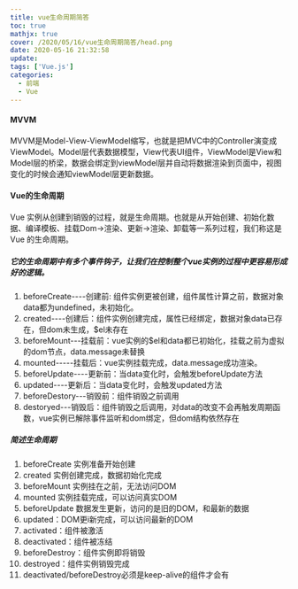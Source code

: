 ```yaml
---
title: vue生命周期简答
toc: true
mathjx: true
cover: /2020/05/16/vue生命周期简答/head.png
date: 2020-05-16 21:32:58
update:
tags: ['Vue.js']
categories:
  - 前端
  - Vue
---
```


#### MVVM
MVVM是Model-View-ViewModel缩写，也就是把MVC中的Controller演变成ViewModel。Model层代表数据模型，View代表UI组件，ViewModel是View和Model层的桥梁，数据会绑定到viewModel层并自动将数据渲染到页面中，视图变化的时候会通知viewModel层更新数据。


#### Vue的生命周期
Vue 实例从创建到销毁的过程，就是生命周期。也就是从开始创建、初始化数据、编译模板、挂载Dom→渲染、更新→渲染、卸载等一系列过程，我们称这是 Vue 的生命周期。

##### 它的生命周期中有多个事件钩子，让我们在控制整个vue实例的过程中更容易形成好的逻辑。
1. beforeCreate----创建前: 组件实例更被创建，组件属性计算之前，数据对象data都为undefined，未初始化。
2. created----创建后：组件实例创建完成，属性已经绑定，数据对象data已存在，但dom未生成，$el未存在
3. beforeMount---挂载前：vue实例的$el和data都已初始化，挂载之前为虚拟的dom节点，data.message未替换
4. mounted-----挂载后：vue实例挂载完成，data.message成功渲染。
5. beforeUpdate----更新前：当data变化时，会触发beforeUpdate方法
6. updated----更新后：当data变化时，会触发updated方法
7. beforeDestory---销毁前：组件销毁之前调用
8. destoryed---销毁后：组件销毁之后调用，对data的改变不会再触发周期函数，vue实例已解除事件监听和dom绑定，但dom结构依然存在

##### 简述生命周期
1. beforeCreate   实例准备开始创建
2. created 实例创建完成，数据初始化完成
3. beforeMount 实例挂在之前，无法访问DOM
4. mounted  实例挂载完成，可以访问真实DOM
5. beforeUpdate  数据发生更新，访问的是旧的DOM，和最新的数据
6. updated：DOM更i新完成，可以访问最新的DOM
7. activated：组件被激活
8. deactivated：组件被冻结  
9. beforeDestroy：组件实例即将销毁
10. destroyed：组件实例销毁完成
11. deactivated/beforeDestroy必须是keep-alive的组件才会有
